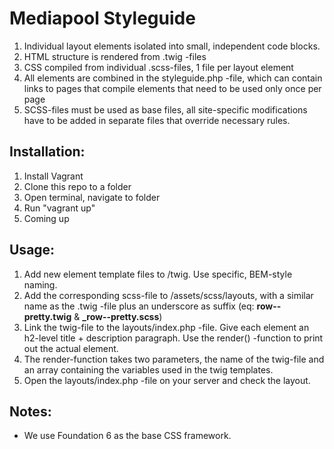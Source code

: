 Mediapool Styleguide
====================

1. Individual layout elements isolated into small, independent code blocks.
2. HTML structure is rendered from .twig -files
3. CSS compiled from individual .scss-files, 1 file per layout element
4. All elements are combined in the styleguide.php -file, which can contain links to pages that compile elements that need to be used only once per page
5. SCSS-files must be used as base files, all site-specific modifications have to be added in separate files that override necessary rules.

Installation:
-------------

1. Install Vagrant
2. Clone this repo to a folder
3. Open terminal, navigate to folder
4. Run "vagrant up" 
5. Coming up

Usage:
------

1. Add new element template files to /twig. Use specific, BEM-style naming.
2. Add the corresponding scss-file to /assets/scss/layouts, with a similar name as the .twig -file plus an underscore as suffix (eq: **row--pretty.twig** & **_row--pretty.scss**)
3. Link the twig-file to the layouts/index.php -file. Give each element an h2-level title + description paragraph. Use the render() -function to print out the actual element.
4. The render-function takes two parameters, the name of the twig-file and an array containing the variables used in the twig templates.
5. Open the layouts/index.php -file on your server and check the layout.

Notes:
------

* We use Foundation 6 as the base CSS framework.